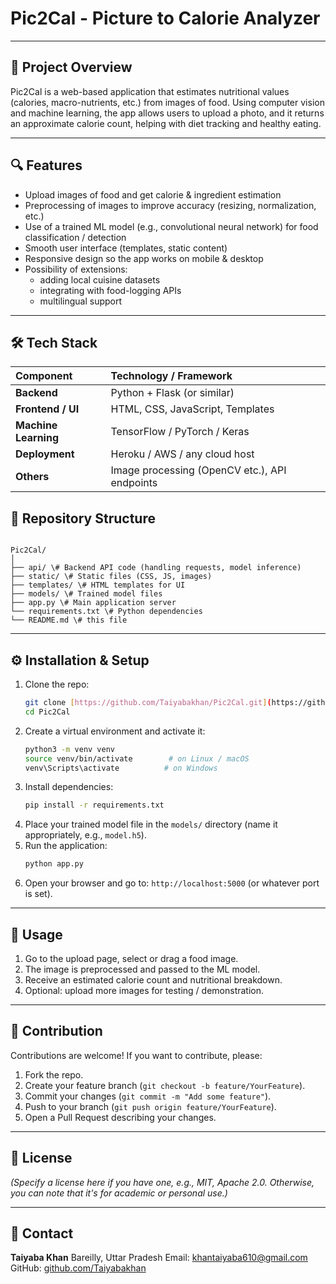 # Pic2Cal - Picture to Calorie Analyzer

---

## 🚀 Project Overview

Pic2Cal is a web-based application that estimates nutritional values (calories, macro-nutrients, etc.) from images of food. Using computer vision and machine learning, the app allows users to upload a photo, and it returns an approximate calorie count, helping with diet tracking and healthy eating.

---

## 🔍 Features

- Upload images of food and get calorie & ingredient estimation
- Preprocessing of images to improve accuracy (resizing, normalization, etc.)
- Use of a trained ML model (e.g., convolutional neural network) for food classification / detection
- Smooth user interface (templates, static content)
- Responsive design so the app works on mobile & desktop
- Possibility of extensions:
  - adding local cuisine datasets
  - integrating with food-logging APIs
  - multilingual support

---

## 🛠️ Tech Stack

| Component | Technology / Framework |
| :--- | :--- |
| **Backend** | Python + Flask (or similar) |
| **Frontend / UI** | HTML, CSS, JavaScript, Templates |
| **Machine Learning** | TensorFlow / PyTorch / Keras |
| **Deployment** | Heroku / AWS / any cloud host |
| **Others** | Image processing (OpenCV etc.), API endpoints |


## 📁 Repository Structure

```

Pic2Cal/
│
├── api/ \# Backend API code (handling requests, model inference)
├── static/ \# Static files (CSS, JS, images)
├── templates/ \# HTML templates for UI
├── models/ \# Trained model files
├── app.py \# Main application server
└── requirements.txt \# Python dependencies
└── README.md \# this file

```

---

## ⚙️ Installation & Setup

1.  Clone the repo:
    ```bash
    git clone [https://github.com/Taiyabakhan/Pic2Cal.git](https://github.com/Taiyabakhan/Pic2Cal.git)
    cd Pic2Cal
    ```
2.  Create a virtual environment and activate it:
    ```bash
    python3 -m venv venv
    source venv/bin/activate        # on Linux / macOS
    venv\Scripts\activate          # on Windows
    ```
3.  Install dependencies:
    ```bash
    pip install -r requirements.txt
    ```
4.  Place your trained model file in the `models/` directory (name it appropriately, e.g., `model.h5`).
5.  Run the application:
    ```bash
    python app.py
    ```
6.  Open your browser and go to: `http://localhost:5000` (or whatever port is set).

---

## 🔬 Usage

1.  Go to the upload page, select or drag a food image.
2.  The image is preprocessed and passed to the ML model.
3.  Receive an estimated calorie count and nutritional breakdown.
4.  Optional: upload more images for testing / demonstration.

---

## 🤝 Contribution

Contributions are welcome! If you want to contribute, please:

1.  Fork the repo.
2.  Create your feature branch (`git checkout -b feature/YourFeature`).
3.  Commit your changes (`git commit -m "Add some feature"`).
4.  Push to your branch (`git push origin feature/YourFeature`).
5.  Open a Pull Request describing your changes.

---

## 📝 License

*(Specify a license here if you have one, e.g., MIT, Apache 2.0. Otherwise, you can note that it's for academic or personal use.)*

---

## 📌 Contact

**Taiyaba Khan**
Bareilly, Uttar Pradesh
Email: khantaiyaba610@gmail.com
GitHub: [github.com/Taiyabakhan](https://github.com/Taiyabakhan)
````
